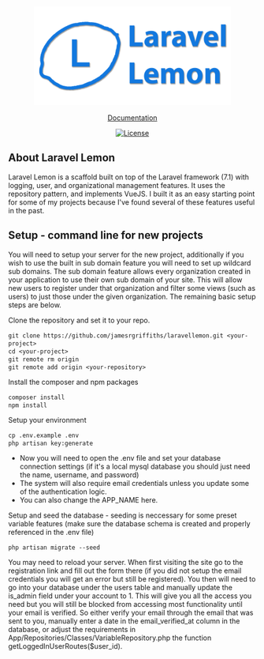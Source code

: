 <p align="center"><img src="public/logo.png" width="400"></p>

<p align="center">
    <a href="https://jamesgriffithsdevelopment.com/project/laravellemon" target="_blank">Documentation</a>
</p>

<p align="center">
<a href="https://opensource.org/licenses/"><img src="https://img.shields.io/badge/License-GPL%20v3-yellow.svg" alt="License"></a>
</p>

## About Laravel Lemon

Laravel Lemon is a scaffold built on top of the Laravel framework (7.1) with logging, user, and organizational management features. It uses the repository pattern, and implements VueJS. I built it as an easy starting point for some of my projects because I've found several of these features useful in the past.

## Setup - command line for new projects
You will need to setup your server for the new project, additionally if you wish to use the built in sub domain feature you will need to set up wildcard sub domains. The sub domain feature allows every organization created in your application to use their own sub domain of your site. This will allow new users to register under that organization and filter some views (such as users) to just those under the given organization. The remaining basic setup steps are below.

Clone the repository and set it to your repo.
```
git clone https://github.com/jamesrgriffiths/laravellemon.git <your-project>
cd <your-project>
git remote rm origin
git remote add origin <your-repository>
```

Install the composer and npm packages
```
composer install
npm install
```

Setup your environment
```
cp .env.example .env
php artisan key:generate
```
 - Now you will need to open the .env file and set your database connection settings (if it's a local mysql database you should just need the name, username, and password)
 - The system will also require email credentials unless you update some of the authentication logic.
 - You can also change the APP_NAME here.
 
 Setup and seed the database - seeding is neccessary for some preset variable features (make sure the database schema is created and properly referenced in the .env file)
 ```
 php artisan migrate --seed
 ```
 
 You may need to reload your server. When first visiting the site go to the registration link and fill out the form there (if you did not setup the email credentials you will get an error but still be registered). You then will need to go into your database under the users table and manually update the is_admin field under your account to 1. This will give you all the access you need but you will still be blocked from accessing most functionality until your email is verified. So either verify your email through the email that was sent to you, manually enter a date in the email_verified_at column in the database, or adjust the requirements in App/Repositories/Classes/VariableRepository.php the function getLoggedInUserRoutes($user_id).
